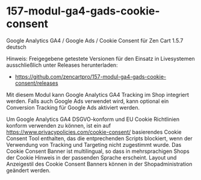 # 157-modul-ga4-gads-cookie-consent
Google Analytics GA4 / Google Ads / Cookie Consent für Zen Cart 1.5.7 deutsch

Hinweis: 
Freigegebene getestete Versionen für den Einsatz in Livesystemen ausschließlich unter Releases herunterladen:
* https://github.com/zencartpro/157-modul-ga4-gads-cookie-consent/releases

Mit diesem Modul kann Google Analytics GA4 Tracking im Shop integriert werden.
Falls auch Google Ads verwendet wird, kann optional ein Conversion Tracking für Google Ads aktiviert werden.

Um Google Analytics GA4 DSGVO-konform und EU Cookie Richtlinien konform verwenden zu können, ist ein auf https://www.privacypolicies.com/cookie-consent/ basierendes Cookie Consent Tool enthalten, das die entprechenden Scripts blockiert, wenn der Verwendung von Tracking und Targeting nicht zugestimmt wurde.
Das Cookie Consent Banner ist multilingual, so dass in mehrsprachigen Shops der Cookie Hinweis in der passenden Sprache erscheint.
Layout und Anzeigestil des Cookie Consent Banners können in der Shopadministration geändert werden.
